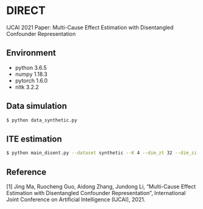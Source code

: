 # DIRECT
IJCAI 2021 Paper: Multi-Cause Effect Estimation with Disentangled Confounder Representation

## Environment
- python 3.6.5
- numpy 1.18.3
- pytorch 1.6.0
- nltk 3.2.2

## Data simulation
```sh
$ python data_synthetic.py
```

## ITE estimation
```sh
$ python main_disent.py --dataset synthetic --K 4 --dim_zt 32 --dim_zi 32 --lr 1e-3 --beta 20 --epochs 251 
```

## Reference
[1] Jing Ma, Ruocheng Guo, Aidong Zhang, Jundong Li, “Multi-Cause Effect Estimation with Disentangled Confounder Representation”, International Joint Conference on Artificial Intelligence (IJCAI), 2021.
